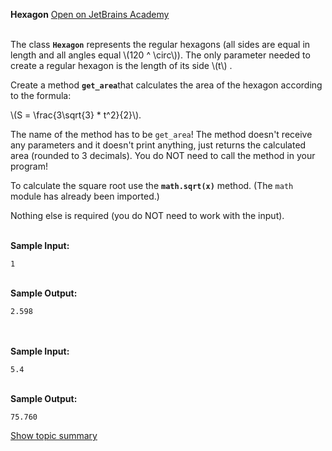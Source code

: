 <b>Hexagon</b> <a class=right href="https://hyperskill.org/learn/step/6937">Open on JetBrains Academy</a>
<br><br>
<html>
 <head></head>
 <body>
  <p>The class <strong><code class="java">Hexagon</code></strong> represents the regular hexagons (all sides are equal in length and all angles equal <span class="math-tex">\(120 ^ \circ\)</span>). The only parameter needed to create a regular hexagon is the length of its side <span class="math-tex">\(t\)</span> . </p> 
  <p>Create a method <strong><code class="java">get_area</code></strong>that calculates the area of the hexagon according to the formula:</p> 
  <p><span class="math-tex">\(S = \frac{3\sqrt{3} * t^2}{2}\)</span>.</p> 
  <p>The name of the method has to be <code class="java">get_area</code>! The method doesn't receive any parameters and it doesn't print anything, just returns the calculated area (rounded to 3 decimals). You do NOT need to call the method in your program!</p> 
  <p>To calculate the square root use the <strong><code class="java">math.sqrt(x)</code></strong> method. (The <code class="java">math</code> module has already been imported.)</p> 
  <p>Nothing else is required (you do NOT need to work with the input).</p>
 </body>
</html><br><b>Sample Input:</b><br><pre><code class="language-no-highlight">1</code></pre><br><b>Sample Output:</b><br><pre><code class="language-no-highlight">2.598</code></pre><br><br><b>Sample Input:</b><br><pre><code class="language-no-highlight">5.4</code></pre><br><b>Sample Output:</b><br><pre><code class="language-no-highlight">75.760</code></pre>
<a href="https://hyperskill.org/learn/step/6931">Show topic summary</a>
